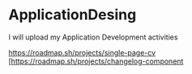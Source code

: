 # ApplicationDesing
I will upload my Application Development activities

https://roadmap.sh/projects/single-page-cv
[https://roadmap.sh/projects/changelog-component
